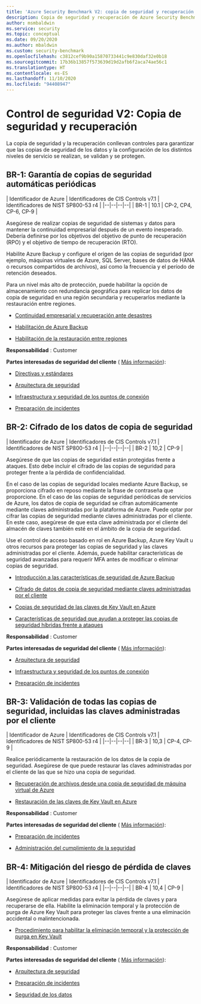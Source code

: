 ```yaml
---
title: 'Azure Security Benchmark V2: copia de seguridad y recuperación'
description: Copia de seguridad y recuperación de Azure Security Benchmark V2
author: msmbaldwin
ms.service: security
ms.topic: conceptual
ms.date: 09/20/2020
ms.author: mbaldwin
ms.custom: security-benchmark
ms.openlocfilehash: c3812cef9b90a15870733441c9e830daf32e0b18
ms.sourcegitcommit: 17b36b13857f573639d19d2afb6f2aca74ae56c1
ms.translationtype: HT
ms.contentlocale: es-ES
ms.lasthandoff: 11/10/2020
ms.locfileid: "94408947"
---
```

# <a name="security-control-v2-backup-and-recovery"></a>Control de seguridad V2: Copia de seguridad y recuperación

La copia de seguridad y la recuperación conllevan controles para garantizar que las copias de seguridad de los datos y la configuración de los distintos niveles de servicio se realizan, se validan y se protegen.

## <a name="br-1-ensure-regular-automated-backups"></a>BR-1: Garantía de copias de seguridad automáticas periódicas

| Identificador de Azure | Identificadores de CIS Controls v7.1 | Identificadores de NIST SP800-53 r4 |
|--|--|--|--|
| BR-1 | 10.1 | CP-2, CP4, CP-6, CP-9 |

Asegúrese de realizar copias de seguridad de sistemas y datos para mantener la continuidad empresarial después de un evento inesperado. Debería definirse por los objetivos del objetivo de punto de recuperación (RPO) y el objetivo de tiempo de recuperación (RTO).

Habilite Azure Backup y configure el origen de las copias de seguridad (por ejemplo, máquinas virtuales de Azure, SQL Server, bases de datos de HANA o recursos compartidos de archivos), así como la frecuencia y el período de retención deseados.  

Para un nivel más alto de protección, puede habilitar la opción de almacenamiento con redundancia geográfica para replicar los datos de copia de seguridad en una región secundaria y recuperarlos mediante la restauración entre regiones.

- [Continuidad empresarial y recuperación ante desastres](/azure/cloud-adoption-framework/ready/enterprise-scale/business-continuity-and-disaster-recovery)

- [Habilitación de Azure Backup](../../backup/index.yml)

- [Habilitación de la restauración entre regiones](../../backup/backup-azure-arm-restore-vms.md#cross-region-restore)

**Responsabilidad** : Customer

**Partes interesadas de seguridad del cliente** ( [Más información](/azure/cloud-adoption-framework/organize/cloud-security#security-functions)):

- [Directivas y estándares](/azure/cloud-adoption-framework/organize/cloud-security-policy-standards)

- [Arquitectura de seguridad](/azure/cloud-adoption-framework/organize/cloud-security-architecture)

- [Infraestructura y seguridad de los puntos de conexión](/azure/cloud-adoption-framework/organize/cloud-security-infrastructure-endpoint)

- [Preparación de incidentes](/azure/cloud-adoption-framework/organize/cloud-security-incident-preparation)

## <a name="br-2-encrypt-backup-data"></a>BR-2: Cifrado de los datos de copia de seguridad

| Identificador de Azure | Identificadores de CIS Controls v7.1 | Identificadores de NIST SP800-53 r4 |
|--|--|--|--|
| BR-2 | 10,2 | CP-9 |

Asegúrese de que las copias de seguridad están protegidas frente a ataques. Esto debe incluir el cifrado de las copias de seguridad para proteger frente a la pérdida de confidencialidad.   

En el caso de las copias de seguridad locales mediante Azure Backup, se proporciona cifrado en reposo mediante la frase de contraseña que proporcione. En el caso de las copias de seguridad periódicas de servicios de Azure, los datos de copia de seguridad se cifran automáticamente mediante claves administradas por la plataforma de Azure. Puede optar por cifrar las copias de seguridad mediante claves administradas por el cliente. En este caso, asegúrese de que esta clave administrada por el cliente del almacén de claves también esté en el ámbito de la copia de seguridad. 

Use el control de acceso basado en rol en Azure Backup, Azure Key Vault u otros recursos para proteger las copias de seguridad y las claves administradas por el cliente. Además, puede habilitar características de seguridad avanzadas para requerir MFA antes de modificar o eliminar copias de seguridad.

- [Introducción a las características de seguridad de Azure Backup](../../backup/security-overview.md)

- [Cifrado de datos de copia de seguridad mediante claves administradas por el cliente](../../backup/encryption-at-rest-with-cmk.md) 

- [Copias de seguridad de las claves de Key Vault en Azure](/powershell/module/azurerm.keyvault/backup-azurekeyvaultkey?view=azurermps-6.13.0)

- [Características de seguridad que ayudan a proteger las copias de seguridad híbridas frente a ataques](../../backup/backup-azure-security-feature.md#prevent-attacks)

**Responsabilidad** : Customer

**Partes interesadas de seguridad del cliente** ( [Más información](/azure/cloud-adoption-framework/organize/cloud-security#security-functions)):

- [Arquitectura de seguridad](/azure/cloud-adoption-framework/organize/cloud-security-architecture)

- [Infraestructura y seguridad de los puntos de conexión](/azure/cloud-adoption-framework/organize/cloud-security-infrastructure-endpoint)

- [Preparación de incidentes](/azure/cloud-adoption-framework/organize/cloud-security-incident-preparation)

## <a name="br-3-validate-all-backups-including-customer-managed-keys"></a>BR-3: Validación de todas las copias de seguridad, incluidas las claves administradas por el cliente

| Identificador de Azure | Identificadores de CIS Controls v7.1 | Identificadores de NIST SP800-53 r4 |
|--|--|--|--|
| BR-3 | 10,3 | CP-4, CP-9 |

Realice periódicamente la restauración de los datos de la copia de seguridad. Asegúrese de que puede restaurar las claves administradas por el cliente de las que se hizo una copia de seguridad.

- [Recuperación de archivos desde una copia de seguridad de máquina virtual de Azure](../../backup/backup-azure-restore-files-from-vm.md)

- [Restauración de las claves de Key Vault en Azure](/powershell/module/azurerm.keyvault/restore-azurekeyvaultkey?view=azurermps-6.13.0)

**Responsabilidad** : Customer

**Partes interesadas de seguridad del cliente** ( [Más información](/azure/cloud-adoption-framework/organize/cloud-security#security-functions)):

- [Preparación de incidentes](/azure/cloud-adoption-framework/organize/cloud-security-incident-preparation)

- [Administración del cumplimiento de la seguridad](/azure/cloud-adoption-framework/organize/cloud-security-compliance-management)

## <a name="br-4-mitigate-risk-of-lost-keys"></a>BR-4: Mitigación del riesgo de pérdida de claves

| Identificador de Azure | Identificadores de CIS Controls v7.1 | Identificadores de NIST SP800-53 r4 |
|--|--|--|--|
| BR-4 | 10,4 | CP-9 |

Asegúrese de aplicar medidas para evitar la pérdida de claves y para recuperarse de ella. Habilite la eliminación temporal y la protección de purga de Azure Key Vault para proteger las claves frente a una eliminación accidental o malintencionada.  

- [Procedimiento para habilitar la eliminación temporal y la protección de purga en Key Vault](../../storage/blobs/soft-delete-blob-overview.md?tabs=azure-portal)

**Responsabilidad** : Customer

**Partes interesadas de seguridad del cliente** ( [Más información](/azure/cloud-adoption-framework/organize/cloud-security#security-functions)):

- [Arquitectura de seguridad](/azure/cloud-adoption-framework/organize/cloud-security-architecture)

- [Preparación de incidentes](/azure/cloud-adoption-framework/organize/cloud-security-incident-preparation)

- [Seguridad de los datos](/azure/cloud-adoption-framework/organize/cloud-security-data-security)
